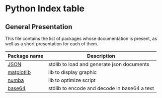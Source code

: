 # Python Index table

## General Presentation

This file contains the list of packages whose documentation is present, as well as a short presentation for each of them.

Package name                  | Description
----------------------------- | --------------------------------------------
[JSON](./json.md)             | stdlib to load and generate json documents
[matplotlib](./matplotlib.md) | lib to display graphic
[numba](./numba.md)           | lib to optimize script
[base64](.:base64.md)         | stdlib to encode and decode in base64 a text
